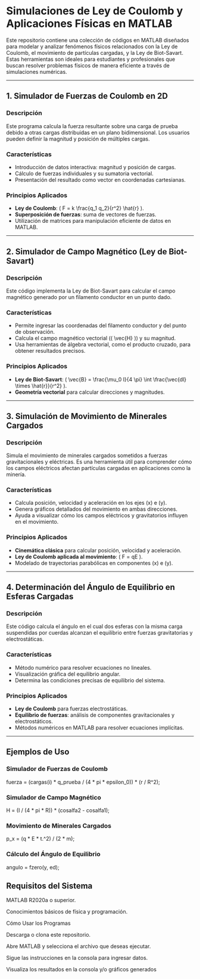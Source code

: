 # Simulaciones de Ley de Coulomb y Aplicaciones Físicas en MATLAB

Este repositorio contiene una colección de códigos en MATLAB diseñados para modelar y analizar fenómenos físicos relacionados con la Ley de Coulomb, el movimiento de partículas cargadas, y la Ley de Biot-Savart. Estas herramientas son ideales para estudiantes y profesionales que buscan resolver problemas físicos de manera eficiente a través de simulaciones numéricas.

---

## **1. Simulador de Fuerzas de Coulomb en 2D**

### Descripción
Este programa calcula la fuerza resultante sobre una carga de prueba debido a otras cargas distribuidas en un plano bidimensional. Los usuarios pueden definir la magnitud y posición de múltiples cargas.

### Características
- Introducción de datos interactiva: magnitud y posición de cargas.
- Cálculo de fuerzas individuales y su sumatoria vectorial.
- Presentación del resultado como vector en coordenadas cartesianas.

### Principios Aplicados
- **Ley de Coulomb**: \( F = k \frac{q_1 q_2}{r^2} \hat{r} \).
- **Superposición de fuerzas**: suma de vectores de fuerzas.
- Utilización de matrices para manipulación eficiente de datos en MATLAB.

---

## **2. Simulador de Campo Magnético (Ley de Biot-Savart)**

### Descripción
Este código implementa la Ley de Biot-Savart para calcular el campo magnético generado por un filamento conductor en un punto dado.

### Características
- Permite ingresar las coordenadas del filamento conductor y del punto de observación.
- Calcula el campo magnético vectorial (\( \vec{H} \)) y su magnitud.
- Usa herramientas de álgebra vectorial, como el producto cruzado, para obtener resultados precisos.

### Principios Aplicados
- **Ley de Biot-Savart**: \( \vec{B} = \frac{\mu_0 I}{4 \pi} \int \frac{\vec{dl} \times \hat{r}}{r^2} \).
- **Geometría vectorial** para calcular direcciones y magnitudes.

---

## **3. Simulación de Movimiento de Minerales Cargados**

### Descripción
Simula el movimiento de minerales cargados sometidos a fuerzas gravitacionales y eléctricas. Es una herramienta útil para comprender cómo los campos eléctricos afectan partículas cargadas en aplicaciones como la minería.

### Características
- Calcula posición, velocidad y aceleración en los ejes \(x\) e \(y\).
- Genera gráficos detallados del movimiento en ambas direcciones.
- Ayuda a visualizar cómo los campos eléctricos y gravitatorios influyen en el movimiento.

### Principios Aplicados
- **Cinemática clásica** para calcular posición, velocidad y aceleración.
- **Ley de Coulomb aplicada al movimiento**: \( F = qE \).
- Modelado de trayectorias parabólicas en componentes \(x\) e \(y\).

---

## **4. Determinación del Ángulo de Equilibrio en Esferas Cargadas**

### Descripción
Este código calcula el ángulo en el cual dos esferas con la misma carga suspendidas por cuerdas alcanzan el equilibrio entre fuerzas gravitatorias y electrostáticas.

### Características
- Método numérico para resolver ecuaciones no lineales.
- Visualización gráfica del equilibrio angular.
- Determina las condiciones precisas de equilibrio del sistema.

### Principios Aplicados
- **Ley de Coulomb** para fuerzas electrostáticas.
- **Equilibrio de fuerzas**: análisis de componentes gravitacionales y electrostáticos.
- Métodos numéricos en MATLAB para resolver ecuaciones implícitas.

---

## **Ejemplos de Uso**

### **Simulador de Fuerzas de Coulomb**

fuerza = (cargas(i) * q_prueba / (4 * pi * epsilon_0)) * (r / R^2);

### Simulador de Campo Magnético

H = (I / (4 * pi * R)) * (cosalfa2 - cosalfa1);

### Movimiento de Minerales Cargados

p_x = (q * E * t.^2) / (2 * m);

### Cálculo del Ángulo de Equilibrio

angulo = fzero(y, ed);

## Requisitos del Sistema

MATLAB R2020a o superior.

Conocimientos básicos de física y programación.

Cómo Usar los Programas

Descarga o clona este repositorio.

Abre MATLAB y selecciona el archivo que deseas ejecutar.

Sigue las instrucciones en la consola para ingresar datos.

Visualiza los resultados en la consola y/o gráficos generados
